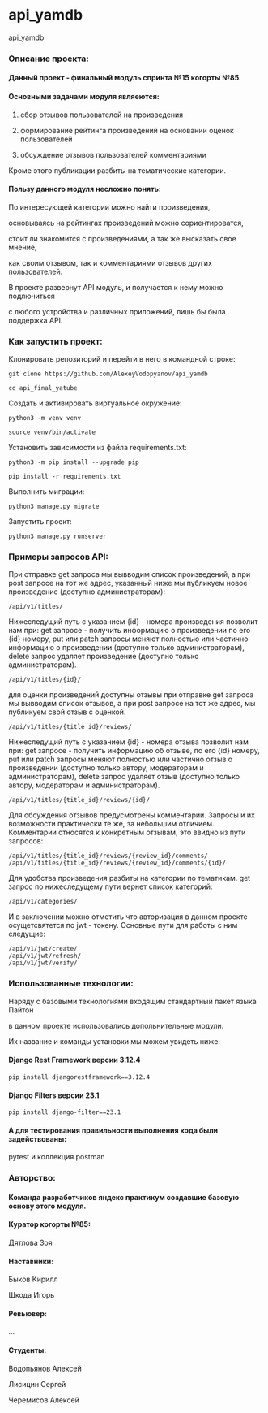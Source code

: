 # api_yamdb
api_yamdb

### Описание проекта:

#### Данный проект - финальный модуль спринта №15 когорты №85.

#### Основными задачами модуля являеются:

1) сбор отзывов пользователей на произведения

2) формирование рейтинга произведений на основании оценок пользователей

3) обсуждение отзывов пользователей комментариями

Кроме этого публикации разбиты на тематические категории.

#### Пользу данного модуля несложно понять:

По интересующей категории можно найти произведения,

основываясь на рейтингах произведений можно сориентироватся,

стоит ли знакомится с произведениями, а так же высказать свое мнение,

как своим отзывом, так и комментариями отзывов других пользователей.

В проекте развернут API модуль, и получается к нему можно подлючиться

с любого устройства и различных приложений, лишь бы была поддержка API.

### Как запустить проект:

Клонировать репозиторий и перейти в него в командной строке:

```
git clone https://github.com/AlexeyVodopyanov/api_yamdb
```

```
cd api_final_yatube
```

Cоздать и активировать виртуальное окружение:

```
python3 -m venv venv
```

```
source venv/bin/activate
```

Установить зависимости из файла requirements.txt:

```
python3 -m pip install --upgrade pip
```

```
pip install -r requirements.txt
```

Выполнить миграции:

```
python3 manage.py migrate
```

Запустить проект:

```
python3 manage.py runserver
```

### Примеры запросов API:

При отправке get запроса мы вывводим список произведений,
а при post запросе на тот же адрес,
указанный ниже мы публикуем новое произведение (доступно администраторам):

```
/api/v1/titles/
```

Нижеследущий путь с указанием {id} - номера произведения позволит нам при:
get запросе - получить информацию о произведении по его {id} номеру,
put или patch запросы меняют полностью или частично информацию о произведении
(доступно только администраторам),
delete запрос удаляет произведение (доступно только администраторам).

```
/api/v1/titles/{id}/
```

для оценки произведений доступны отзывы
при отправке get запроса мы вывводим список отзывов,
а при post запросе на тот же адрес, мы публикуем свой отзыв с оценкой.

```
/api/v1/titles/{title_id}/reviews/
```

Нижеследущий путь с указанием {id} - номера отзыва позволит нам при:
get запросе - получить информацию об отзыве, по его {id} номеру,
put или patch запросы меняют полностью или частично отзыв о произведении
(доступно только автору, модераторам и администраторам),
delete запрос удаляет отзыв
(доступно только автору, модераторам и администраторам).

```
/api/v1/titles/{title_id}/reviews/{id}/
```

Для обсуждения отзывов предусмотрены комментарии.
Запросы и их возможности практически те же, за небольшим отличием.
Комментарии относятся к конкретным отзывам, это ввидно из пути запросов:

```
/api/v1/titles/{title_id}/reviews/{review_id}/comments/
/api/v1/titles/{title_id}/reviews/{review_id}/comments/{id}/
```

Для удобства произведения разбиты на категории по тематикам.
get запрос по нижеследущему пути вернет список категорий:

```
/api/v1/categories/
```

И в заключении можно отметить что авторизация в данном проекте осущетсвятется по
jwt - токену.
Основные пути для работы с ним следущие:

```
/api/v1/jwt/create/
/api/v1/jwt/refresh/
/api/v1/jwt/verify/
```

### Использованные технологии:

Наряду с базовыми технологиями входящим стандартный пакет языка Пайтон

в данном проекте использовались допольнительные модули.

Их название и команды установки мы можем увидеть ниже:


#### Django Rest Framework версии 3.12.4 
```
pip install djangorestframework==3.12.4
```
#### Django Filters версии 23.1
```
pip install django-filter==23.1
```

#### А для тестирования правильности выполнения кода были задействованы:

pytest и коллекция postman

### Авторство:

#### Команда разработчиков яндекс практикум создавшие базовую основу этого модуля.

#### Куратор когорты №85:

Дятлова Зоя

#### Наставники:

Быков Кирилл

Шкода Игорь

#### Ревьювер:

...

#### Студенты:

Водопьянов Алексей

Лисицин Сергей

Черемисов Алексей
